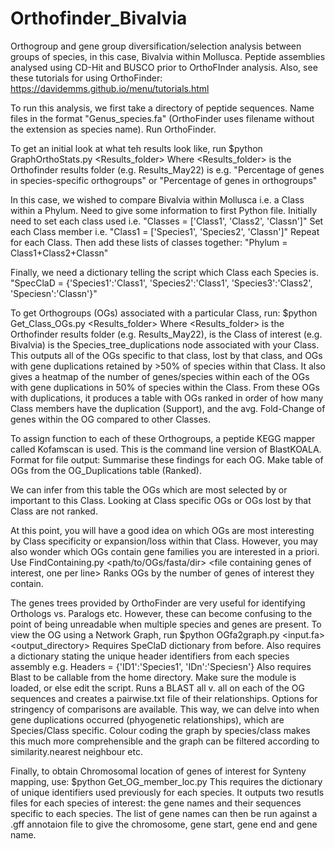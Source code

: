 # Orthofinder_Bivalvia
Orthogroup and gene group diversification/selection analysis between groups of species, in this case, Bivalvia within Mollusca. 
Peptide assemblies analysed using CD-Hit and BUSCO prior to OrthoFInder analysis. 
Also, see these tutorials for using OrthoFinder: https://davidemms.github.io/menu/tutorials.html

To run this analysis, we first take a directory of peptide sequences.
Name files in the format "Genus_species.fa" (OrthoFinder uses filename without the extension as species name).
Run OrthoFinder. 

To get an initial look at what teh results look like, run
$python GraphOrthoStats.py <Results_folder> <Row to graph> 
Where <Results_folder> is the Orthofinder results folder (e.g. Results_May22)
<Row to graph> is e.g. "Percentage of genes in species-specific orthogroups" or "Percentage of genes in orthogroups"

In this case, we wished to compare Bivalvia within Mollusca i.e. a Class within a Phylum. 
Need to give some information to first Python file. 
Initially need to set each class used i.e. "Classes = ['Class1', 'Class2', 'Classn']"
Set each Class member i.e. "Class1 = ['Species1', 'Species2', 'Classn']"
Repeat for each Class. Then add these lists of classes together: "Phylum = Class1+Class2+Classn"

Finally, we need a dictionary telling the script which Class each Species is. 
"SpecClaD = {'Species1':'Class1', 'Species2':'Class1', 'Species3':'Class2', 'Speciesn':'Classn'}"

To get Orthogroups (OGs) associated with a particular Class, run:
$python Get_Class_OGs.py <Results_folder> <Node> <Class>
Where <Results_folder> is the Orthofinder results folder (e.g. Results_May22), 
<Class> is the Class of interest (e.g. Bivalvia)
<Node> is the Species_tree_duplications node associated with your Class.
This outputs all of the OGs specific to that class, lost by that class, and OGs with gene duplications retained by >50% of species within that Class.
It also gives a heatmap of the number of genes/species within each of the OGs with gene duplications in 50% of species within the Class. 
From these OGs with duplications, it produces a table with OGs ranked in order of how many Class members have the duplication (Support), and the avg. Fold-Change of genes within the OG compared to other Classes. 

To assign function to each of these Orthogroups, a peptide KEGG mapper called Kofamscan is used. 
This is the command line version of BlastKOALA. 
Format for file output:
Summarise these findings for each OG.
Make table of OGs from the OG_Duplications table (Ranked).

We can infer from this table the OGs which are most selected by or important to this Class. 
Looking at Class specific OGs or OGs lost by that Class are not ranked. 

At this point, you will have a good idea on which OGs are most interesting by Class specificity or expansion/loss within that Class.
However, you may also wonder which OGs contain gene families you are interested in a priori. 
Use FindContaining.py <path/to/OGs/fasta/dir> <file containing genes of interest, one per line>
Ranks OGs by the number of genes of interest they contain.

The genes trees provided by OrthoFinder are very useful for identifying Orthologs vs. Paralogs etc.
However, these can become confusing to the point of being unreadable when multiple species and genes are present.
To view the OG using a Network Graph, run 
$python OGfa2graph.py <input.fa> <output_directory>
Requires SpeClaD dictionary from before. Also requires a dictionary stating the unique header identifiers from each species assembly
e.g. Headers = {'ID1':'Species1', 'IDn':'Speciesn'}
Also requires Blast to be callable from the home directory. Make sure the module is loaded, or else edit the script. 
Runs a BLAST all v. all on each of the OG sequences and creates a pairwise.txt file of their relationships. 
Options for stringency of comparisons are available. 
This way, we can delve into when gene duplications occurred (phyogenetic relationships), which are Species/Class specific.
Colour coding the graph by species/class makes this much more comprehensible and the graph can be filtered according to similarity.nearest neighbour etc.

Finally, to obtain Chromosomal location of genes of interest for Synteny mapping, use:
$python Get_OG_member_loc.py <infile>
This requires the dictionary of unique identifiers used previously for each species. 
It outputs two resutls files for each species of interest: the gene names and their sequences specific to each species.
The list of gene names can then be run against a .gff annotaion file to give the chromosome, gene start, gene end and gene name.




